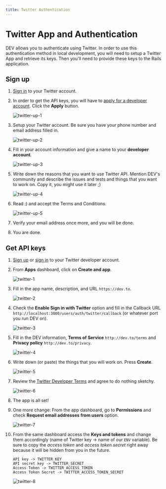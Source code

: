 ```yaml
---
title: Twitter Authentication
---
```


# Twitter App and Authentication

DEV allows you to authenticate using Twitter. In order to use this
authentication method in local development, you will need to setup a Twitter App
and retrieve its keys. Then you'll need to provide these keys to the Rails
application.

## Sign up

1. [Sign in](https://developer.twitter.com/apps) to your Twitter account.

2. In order to get the API keys, you will have to
   [apply for a developer account](https://developer.twitter.com/en/apply-for-access).
   Click the **Apply** button.

   ![twitter-up-1](https://user-images.githubusercontent.com/22895284/51078779-53139b00-16bb-11e9-911c-f232e229872a.png)

3. Setup your Twitter account. Be sure you have your phone number and email
   address filled in.

   ![twitter-up-2](https://user-images.githubusercontent.com/22895284/51078780-53139b00-16bb-11e9-91d5-08c9365ff08f.png)

4. Fill in your account information and give a name to your **developer
   account**.

   ![twitter-up-3](https://user-images.githubusercontent.com/22895284/51078781-53ac3180-16bb-11e9-8cf4-005efbb92d8a.png)

5. Write down the reasons that you want to use Twitter API. Mention DEV's
   community and describe the issues and tests and things that you want to work
   on. Copy it, you might use it later ;)

   ![twitter-up-4](https://user-images.githubusercontent.com/22895284/51078782-53ac3180-16bb-11e9-9937-c888ae40143c.png)

6. Read :) and accept the Terms and Conditions.

   ![twitter-up-5](https://user-images.githubusercontent.com/22895284/51078783-53ac3180-16bb-11e9-9cf1-8e009ada6e57.png)

7. Verify your email address once more, and you will be done.

8. You are done.

## Get API keys

1. [Sign up](#twitter-sign-up) or [sign in](https://developer.twitter.com/apps)
   to your Twitter developer account.

2. From **Apps** dashboard, click on **Create and app**.

   ![twitter-1](https://user-images.githubusercontent.com/22895284/51078797-9a019080-16bb-11e9-8130-1cd13008461e.png)

3. Fill in the app name, description, and URL `https://dev.to`.

   ![twitter-2](https://user-images.githubusercontent.com/22895284/51078798-9a019080-16bb-11e9-900d-d2677d7c43c4.png)

4. Check the **Enable Sign in with Twitter** option and fill in the Callback URL
   `http://localhost:3000/users/auth/twitter/callback` (or whatever port you run
   DEV on).

   ![twitter-3](https://user-images.githubusercontent.com/22895284/51078799-9a9a2700-16bb-11e9-8e88-0393260449c7.png)

5. Fill in the DEV information, **Terms of Service** `http://dev.to/terms` and
   **Privacy policy** `http://dev.to/privacy`.

   ![twitter-4](https://user-images.githubusercontent.com/22895284/51078800-9a9a2700-16bb-11e9-9b36-d325a2624f5a.png)

6. Write down (or paste) the things that you will work on. Press **Create**.

   ![twitter-5](https://user-images.githubusercontent.com/22895284/51078801-9a9a2700-16bb-11e9-9bd9-76c9ca1ba526.png)

7. Review the
   [Twitter Developer Terms](https://developer.twitter.com/en/developer-terms/agreement-and-policy.html)
   and agree to do nothing sketchy.

   ![twitter-6](https://user-images.githubusercontent.com/22895284/51078802-9a9a2700-16bb-11e9-8789-53720bcfc9d9.png)

8. The app is all set!

9. One more change: From the app dashboard, go to **Permissions** and check
   **Request email addresses from users** option.

   ![twitter-7](https://user-images.githubusercontent.com/22895284/51078803-9a9a2700-16bb-11e9-8f27-dbfe04b52031.png)

10. From the same dashboard access the **Keys and tokens** and change them
    accordingly (name of Twitter key -> name of our `ENV` variable). Be sure to
    copy the _access token_ and _access token secret_ right away because it will
    be hidden from you in the future.

    ```text
    API key -> TWITTER_KEY
    API secret key -> TWITTER_SECRET
    Access Token -> TWITTER_ACCESS_TOKEN
    Access Token Secret -> TWITTER_ACCESS_TOKEN_SECRET
    ```

    ![twitter-8](https://user-images.githubusercontent.com/22895284/51078804-9a9a2700-16bb-11e9-8b9e-0c882ae47f21.png)
